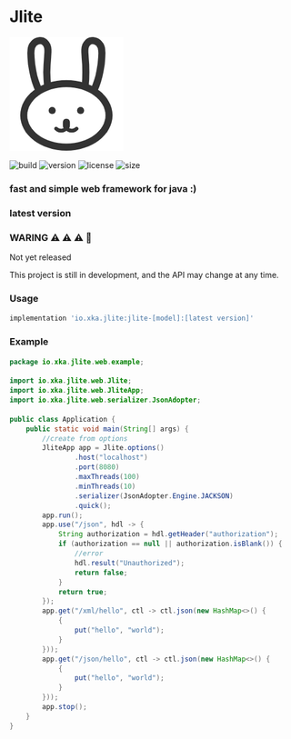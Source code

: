 # Jlite

![icon](media/icon.png)

![build](https://github.com/fe1fan/jlite/actions/workflows/gradle.yml/badge.svg)
![version](https://img.shields.io/github/v/release/fe1fan/jlite)
![license](https://img.shields.io/github/license/fe1fan/jlite)
![size](https://img.shields.io/github/repo-size/fe1fan/jlite)

[//]: # (![stars]&#40;https://img.shields.io/github/stars/fe1fan/jlite&#41;)
[//]: # (![forks]&#40;https://img.shields.io/github/forks/fe1fan/jlite&#41;)
[//]: # (![issues]&#40;https://img.shields.io/github/issues/fe1fan/jlite&#41;)

### fast and simple web framework for java :)

### latest version

### WARING  ⚠️ ⚠️ ⚠️ 👷

Not yet released

This project is still in development, and the API may change at any time.

### Usage
```gradle
implementation 'io.xka.jlite:jlite-[model]:[latest version]'
```
### Example
```java
package io.xka.jlite.web.example;

import io.xka.jlite.web.Jlite;
import io.xka.jlite.web.JliteApp;
import io.xka.jlite.web.serializer.JsonAdopter;

public class Application {
    public static void main(String[] args) {
        //create from options
        JliteApp app = Jlite.options()
                .host("localhost")
                .port(8080)
                .maxThreads(100)
                .minThreads(10)
                .serializer(JsonAdopter.Engine.JACKSON)
                .quick();
        app.run();
        app.use("/json", hdl -> {
            String authorization = hdl.getHeader("authorization");
            if (authorization == null || authorization.isBlank()) {
                //error
                hdl.result("Unauthorized");
                return false;
            }
            return true;
        });
        app.get("/xml/hello", ctl -> ctl.json(new HashMap<>() {
            {
                put("hello", "world");
            }
        }));
        app.get("/json/hello", ctl -> ctl.json(new HashMap<>() {
            {
                put("hello", "world");
            }
        }));
        app.stop();
    }
}

```
